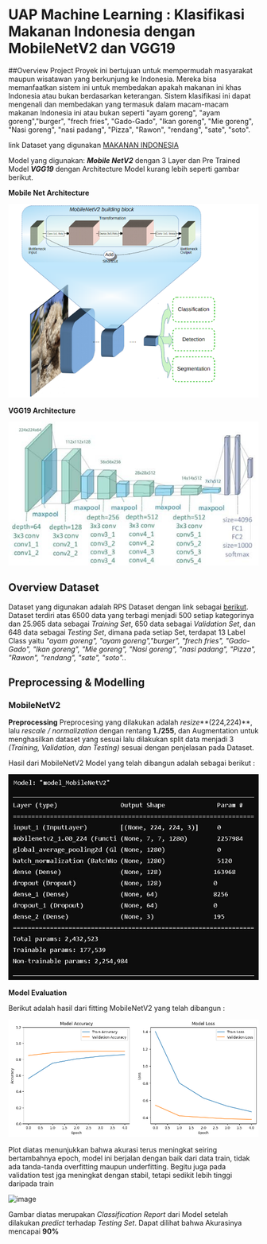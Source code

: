 # UAP Machine Learning : Klasifikasi Makanan Indonesia dengan MobileNetV2 dan VGG19

##Overview Project
Proyek ini bertujuan untuk mempermudah masyarakat maupun wisatawan yang berkunjung ke Indonesia. Mereka bisa memanfaatkan sistem ini untuk membedakan apakah makanan ini khas Indonesia atau bukan berdasarkan keterangan. Sistem klasifikasi ini dapat mengenali dan membedakan yang termasuk dalam macam-macam makanan Indonesia ini atau bukan seperti "ayam goreng", "ayam goreng","burger", "frech fries", "Gado-Gado", "Ikan goreng", "Mie goreng", "Nasi goreng", "nasi padang", "Pizza", "Rawon", "rendang", "sate", "soto".

link Dataset yang digunakan [MAKANAN INDONESIA](https://www.kaggle.com/datasets/rizkyyk/dataset-food-classification)

Model yang digunakan: ***Mobile NetV2*** dengan 3 Layer dan Pre Trained Model ***VGG19*** dengan Architecture Model kurang lebih seperti gambar berikut.

**Mobile Net Architecture** 

![image](mobilenetv2.png)

**VGG19 Architecture** 

![image](src/VGG19arc.png)

## Overview Dataset
Dataset yang digunakan adalah RPS Dataset dengan link sebagai [berikut]([https://www.kaggle.com/datasets/rizkyyk/dataset-food-classification]). Dataset terdiri atas 6500 data yang terbagi menjadi 500 setiap kategorinya dan 25.965 data sebagai *Training Set*, 650 data sebagai *Validation Set*, dan 648 data sebagai *Testing Set*, dimana pada setiap Set, terdapat 13 Label Class yaitu *"ayam goreng", "ayam goreng","burger", "frech fries", "Gado-Gado", "Ikan goreng", "Mie goreng", "Nasi goreng", "nasi padang", "Pizza", "Rawon", "rendang", "sate", "soto".*. 

## Preprocessing & Modelling

### MobileNetV2
**Preprocessing**
Preprocesing yang dilakukan adalah *resize***(224,224)**, lalu *rescale / normalization* dengan rentang **1./255**, dan Augmentation untuk menghasilkan dataset yang sesuai lalu dilakukan split data menjadi 3 *(Training, Validation, dan Testing)* sesuai dengan penjelasan pada Dataset.

Hasil dari MobileNetV2 Model yang telah dibangun adalah sebagai berikut :

![image](src/mobilesum.jpg)

**Model Evaluation**

Berikut adalah hasil dari fitting  MobileNetV2 yang telah dibangun :

![image](src/mobilenetv2hasil.png)

Plot diatas menunjukkan bahwa akurasi terus meningkat seiring bertambahnya epoch, model ini berjalan dengan baik dari data train, tidak ada tanda-tanda overfitting maupun underfitting. Begitu juga pada validation test jga meningkat dengan stabil, tetapi sedikit lebih tinggi daripada train

![image](src/Mobilenetreport.png)

Gambar diatas merupakan *Classification Report* dari Model setelah dilakukan *predict* terhadap *Testing Set*. Dapat dilihat bahwa Akurasinya mencapai **90%**
